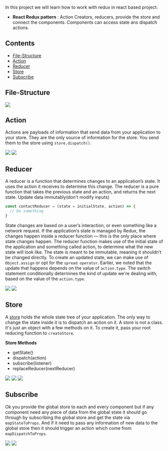 In this project we will learn how to work with redux in react based project:
- **React Redux pattern** : Action Creators, reducers, provide the store and connect the components. Components can access state ans dispatch actions.
## Contents
- [File-Structure](#file-structure)
- [Action](#action)
- [Reducer](#reducer)
- [Store](#store)
- [Subscribe](#subscribe)

## File-Structure

![](images/01.png)

## Action
Actions are payloads of information that send data from your application to your store. They are the only source of information for the store. You send them to the store using `store.dispatch()`.

![](images/02.png)
![](images/03.png)

## Reducer
A reducer is a function that determines changes to an application’s state. It uses the action it receives to determine this change.
The reducer is a pure function that takes the previous state and an action, and returns the next state. Update data immutably(don't modify inputs)
```js
const contactReducer = (state = initialState, action) => {
  // Do something
}
```
State changes are based on a user’s interaction, or even something like a network request. If the application’s state is managed by Redux, the changes happen inside a reducer function — this is the only place where state changes happen. The reducer function makes use of the initial state of the application and something called action, to determine what the new state will look like. The state is meant to be immutable, meaning it shouldn’t be changed directly. To create an updated state, we can make use of `Object.assign` or opt for the `spread operator`. Earlier, we noted that the update that happens depends on the value of `action.type`. The switch statement conditionally determines the kind of update we're dealing with, based on the value of the `action.type`.
 

![](images/04.png)
![](images/05.png)

## Store
A [store](https://redux.js.org/api/store/) holds the whole state tree of your application. The only way to change the state inside it is to dispatch an action on it. A store is not a class. It's just an object with a few methods on it. To create it, pass your root reducing function to `createStore`.

   **Store Methods**
- getState()
- dispatch(action)
- subscribe(listener)
- replaceReducer(nextReducer)


![](images/06.png)
![](images/07.png)
![](images/08.png)

## Subscribe

Ok you provide the global store to each and every component but if any component need any piece of data from the global state it should go through by subscribing the global store and get the state via `mapStateToProps`. And if it need to pass any information of new data to the global store then it should trigger an action which come from `mapDispatchToProps`. 

![](images/09.png)
![](images/10.png)
